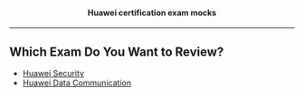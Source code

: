 <div align="center">
  <h4>Huawei certification exam mocks</h4>
</div>

---

## Which Exam Do You Want to Review?

-  [Huawei Security](https://github.com/stilla1ex/huaweisecuriy)  
-  [Huawei Data Communication](https://github.com/stilla1ex/huaweidatacomp)





